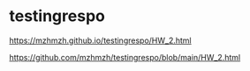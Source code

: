 # testingrespo

https://mzhmzh.github.io/testingrespo/HW_2.html

https://github.com/mzhmzh/testingrespo/blob/main/HW_2.html


